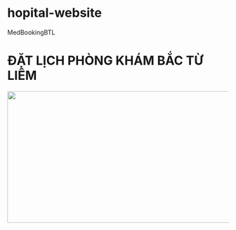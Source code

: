 # hopital-website
MedBookingBTL
<!DOCTYPE html>
<html>
<head lang="vn">
<h1> ĐẶT LỊCH PHÒNG KHÁM BẮC TỪ LIÊM </h1>
<img src="https://scontent.fhan14-2.fna.fbcdn.net/v/t1.15752-9/481331187_1018467373436689_7000248724772191540_n.jpg?stp=dst-jpg_s640x640_tt6&_nc_cat=100&ccb=1-7&_nc_sid=0024fc&_nc_eui2=AeEjYM2Q2m-8zL4srMNhAUtlEcNTY1FkGNkRw1NjUWQY2TQIg13_lGZjlDQMDcHJXAe8yFIKkGW1mW_Chj-BVT2T&_nc_ohc=xMX38QoiUhEQ7kNvgEUoUK_&_nc_oc=Adhcn7mhvmgdH2gQY66hknjCN_xhg3kv5ZMXZvMY9n15-BrUuHLQBzRbS_6O_wpeWzE&_nc_zt=23&_nc_ht=scontent.fhan14-2.fna&oh=03_Q7cD1gEiDSc3x13jweSWkWKDAO_-KYevXqWaE5mcvvjS1jbYRQ&oe=67E22326" width="720" height="300">
</head>
<body>
</body>
</html>

